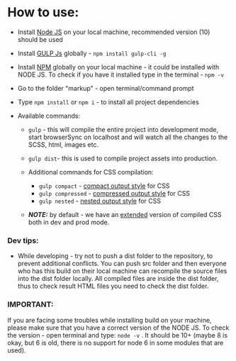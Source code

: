 # How to use:

- Install [Node JS](https://nodejs.org) on your local machine, recommended version (10) should be used

- Install [GULP Js](https://gulpjs.com/) globally - `npm install gulp-cli -g`

- Install [NPM](https://www.npmjs.com/get-npm) globally on your local machine - it could be installed with NODE JS. To check if you have it installed type in the terminal - `npm -v`

- Go to the folder "markup" - open terminal/command prompt

- Type `npm install` or `npm i` - to install all project dependencies

- Available commands:

  - `gulp` - this will compile the entire project into development mode, start browserSync on localhost and will watch all the changes to the SCSS, html, images etc.
  - `gulp dist`- this is used to compile project assets into production.

  - Additional commands for CSS compilation:

    - `gulp compact` - [compact output style](https://github.com/sass/node-sass#outputstyle) for CSS
    - `gulp compressed` - [compressed output style](https://github.com/sass/node-sass#outputstyle) for CSS
    - `gulp nested` - [nested output style](https://github.com/sass/node-sass#outputstyle) for CSS

  - **_NOTE:_** by default - we have an [extended](https://github.com/sass/node-sass#outputstyle) version of compiled CSS both in dev and prod mode.

### Dev tips:

- While developing - try not to push a dist folder to the repository, to prevent additional conflicts. You can push src folder and then everyone who has this build on their local machine can recompile the source files into the dist folder locally. All compiled files are inside the dist folder, thus to check result HTML files you need to check the dist folder.

### **IMPORTANT:**

If you are facing some troubles while installing build on your machine, please make sure that you have a correct version of the NODE JS.
To check the version - open terminal and type: `node -v` . It should be 10+ (maybe 8 is okay, but 6 is old, there is no support for node 6 in some modules that are used).
